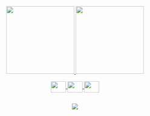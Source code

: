 
 
<div align="center">
  <a href="https://github.com/Daniellabarbosa">
  <img height="180em" src="https://github-readme-stats.vercel.app/api?username=daniellabarbosa&show_icons=true&theme=flag-india&include_all_commits=true&count_private=true"/>
    
    
  <img height="180em" src="https://github-readme-stats.vercel.app/api/top-langs/?username=daniellabarbosa&layout=compact&langs_count=7"/>
</div>
  
</div>
<div style="display: inline_block"><br>
  <div align="center">
  
  <img align="center" height="30" width="40" src="https://cdn.jsdelivr.net/gh/devicons/devicon/icons/dart/dart-original.svg">
  <img align="center"  height="30" width="40" src="https://cdn.jsdelivr.net/gh/devicons/devicon/icons/kotlin/kotlin-original.svg">
  <img align="center"  height="30" width="40" src="https://cdn.jsdelivr.net/gh/devicons/devicon/icons/flutter/flutter-original.svg">
  </div>
  
  ##
  
  <div> 
  
 <div align="center">
  <a href = "mailto:danyb-@live.com"><img src="http://ForTheBadge.com/images/badges/built-with-love.svg" target="_blank"></a>
  
 
 
 
</div>
  
